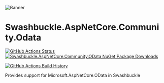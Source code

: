 ![Banner](Images/Banner.png)

# Swashbuckle.AspNetCore.Community.Odata

[![GitHub Actions Status](https://github.com/tiberriver256/Swashbuckle.AspNetCore.Community.OData/workflows/Build/badge.svg?branch=main)](https://github.com/tiberriver256/Swashbuckle.AspNetCore.Community.OData/actions) [![Swashbuckle.AspNetCore.Community.OData NuGet Package Downloads](https://img.shields.io/nuget/dt/Swashbuckle.AspNetCore.Community.OData)](https://www.nuget.org/packages/Swashbuckle.AspNetCore.Community.OData)

[![GitHub Actions Build History](https://buildstats.info/github/chart/tiberriver256/Swashbuckle.AspNetCore.Community.OData?branch=main&includeBuildsFromPullRequest=false)](https://github.com/tiberriver256/Swashbuckle.AspNetCore.Community.OData/actions)


Provides support for Microsoft.AspNetCore.OData in Swashbuckle
